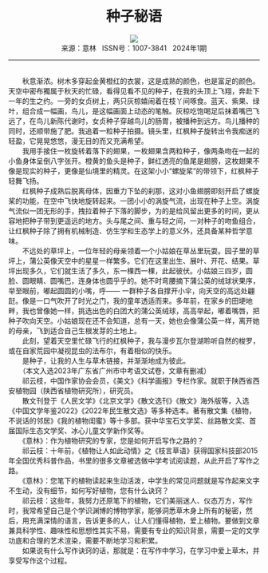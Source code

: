 # <center>种子秘语</center>

<div align=center><img src="http://fslib.vip.qikan.cn/img.ashx?key=%d7%f7%d5%df%a3%ba%c6%ee%d4%c6%d6%a6"></div>

<center>来源：意林   ISSN号：1007-3841   2024年1期</center>

* * *

<br>　　秋意渐浓。树木多穿起金黄橙红的衣裳，这是成熟的颜色，也是富足的颜色。天空中密布獨属于秋天的忙碌，看得见看不见的种子，在我的头顶上飞翔，奔赴下一年的生之约。一旁的女贞树上，两只灰椋嬉闹着在枝丫间啄食。蓝天、紫果、绿叶，组合成一幅画，鸟儿，是这幅画面上动态的笔触。灰椋吃饱喝足后抹着嘴巴飞远了，在鸟儿新陈代谢时，女贞种子穿越鸟儿的肠胃，被播种到远方。鸟儿播种的同时，还顺带施了肥。我追着一粒种子拍摄。镜头里，红枫种子旋转出令我痴迷的轻盈，它晃晃悠悠，漫无目的而又充满希望。  
　　我用手接住一枚旋转着落下的翅果，一枚翅果含两粒种子，像两条吻在一起的小鱼身体呈倒八字张开。橙黄的鱼头是种子，鲜红透亮的鱼尾是翅膀，这枚翅果不像是现实的种子，更像是仙境里的精灵。在这架小小“螺旋桨”的带领下，红枫种子轻舞飞扬。  
　　红枫种子成熟后脱离母体，因重力下坠的刹那，这对小鱼翅膀即刻开启了螺旋桨的功能，在空中飞快地旋转起来。一团小小的涡旋气流，出现在种子上空。涡旋气流似一团无形的手，拽拉着种子下落的脚步，为的是给风留出更多的时间，更从容地把种子带到更遥远的地方。头与尾之间、重与轻之间，一对种子的吻鱼组合，让红枫种子除了拥有机械制造、仿生学和生态学上的意义外，还具备某种哲学意味。  
　　不远处的草坪上，一位年轻的母亲领着一个小姑娘在草丛里玩耍。园子里的草坪上，蒲公英像天空中的星星一样繁多。它们在这里出生、展叶、开花、结果。草坪出现多久，它们就生活了多久，东一棵西一棵，此起彼伏。小姑娘三四岁，圆脸、圆眼睛、圆嘴巴，连身体也圆乎乎的。她不时弯腰摘下蒲公英的绒球状果序，举至眼前，嘟起圆圆的小嘴，呼—— 一群种子各自撑开小伞，向天空的高远处翩跹。像是一口气吹开了时光之门，我的童年透适而来。多年前，在家乡的田埂地畔，我也曾像她一样，挑选出色的白团大的蒲公英绒球，高高举起，嘟着嘴唇，把种子吹向天空。小姑娘现在还不会知道，总有一天，她也会像蒲公英一样，离开她的母亲，飞到适合自己生根发芽的土地上。  
　　此刻，望着天空里忙碌飞行的红枫种子，我与漫步瓦尔登湖聆听自然的梭罗，或在自家荒园中凝视昆虫的法布尔，有着相似的快乐。  
　　是种子，让我的人生与草木链接，并渐渐地成为彼此。  
　　（本文入选2023年广东省广州市中考语文试卷，文章有删减）  
　　祁云枝，中国作家协会会员，《美文》《科学画报》专栏作家。就职于陕西省西安植物园（陕西省植物研究所），研究员。  
　　散文刊登于《人民文学》《北京文学》《散文选刊》《散文》海外版等，入选《中国文学年鉴2022》《2022年民生散文选》等多种选本。著有散文集《植物，不说话的邻居》《我的植物闺蜜》等十多部。获中华宝石文学奖、丝路散文奖、首届国际生态文学奖、冰心儿童文学新作奖等。  
　　《意林》：作为植物研究的专家，您是如何开启写作之路的？  
　　祁云枝：十年前，《植物让人如此动情》之《枝言草语》获得国家科技部2015年全国优秀科普作品，书里的很多文章被选做中学考试阅读题，从此开启了写作之路。  
　　《意林》：您笔下的植物读起来生动活泼，中学生的常见问题就是写作起来文字不生动，没有细节，如何写好植物，您有什么诀窍？  
　　祁云枝：这些年，我努力还原笔下的植物，它们美丽迷人、仪态万方，写作时，我常希望自己是个学识渊博的博物学家，能够洞悉草木身上所有的秘密，然后，用充满深情的语言，告诉更多的人，让人们懂得植物，爱上植物。要做到文章兼具科学性、趣味性和思想性其实不易，需要有专业的知识背景，需要一定的文学功底和合理的艺术渲染，需要不断地学习和积累。  
　　如果说有什么写作诀窍的话，那就是：在写作中学习，在学习中爱上草木，并享受写作这个过程。
